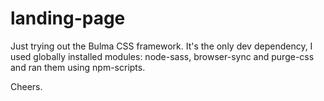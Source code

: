 # landing-page

Just trying out the Bulma CSS framework. It's the only dev dependency, I used globally installed modules: node-sass, browser-sync and purge-css and ran them using npm-scripts.

Cheers.
